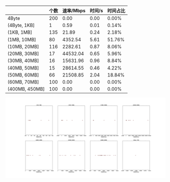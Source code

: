 |   |个数|速率/Mbps|时间/s|时间占比|
|---|---|---|---|---|
|4Byte|200|0.00|0.00|0.00%|
|(4Byte, 1KB]|1|0.59|0.01|0.14%|
|(1KB, 1MB]|135|21.89|0.24|2.18%|
|(1MB, 10MB]|80|4352.54|5.61|51.76%|
|(10MB, 20MB]|116|2282.61|0.87|8.06%|
|(20MB, 30MB]|17|44532.04|0.65|5.96%|
|(30MB, 40MB]|16|15631.96|0.96|8.84%|
|(40MB, 50MB]|15|28614.55|0.46|4.22%|
|(50MB, 60MB]|66|21508.85|2.04|18.84%|
|(60MB, 70MB]|100|0.00|0.00|0.00%|
|(400MB, 450MB]|100|0.00|0.00|0.00%|

![](./速率分布.jpg)
